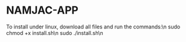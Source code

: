 # NAMJAC-APP
To install under linux, download all files and run the commands:\n
sudo chmod +x install.sh\n
sudo ./install.sh\n
